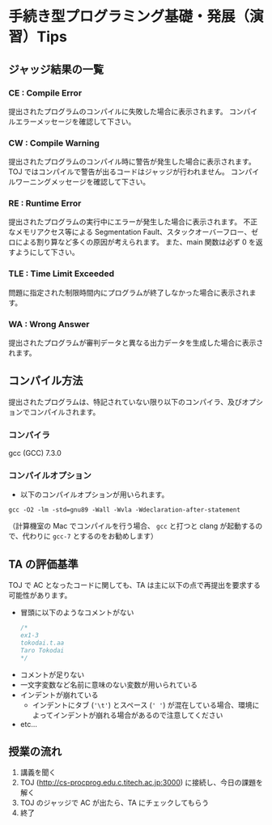 # 手続き型プログラミング基礎・発展（演習）Tips

## ジャッジ結果の一覧
### CE : Compile Error
提出されたプログラムのコンパイルに失敗した場合に表示されます。
コンパイルエラーメッセージを確認して下さい。

### CW : Compile Warning
提出されたプログラムのコンパイル時に警告が発生した場合に表示されます。
TOJ ではコンパイルで警告が出るコードはジャッジが行われません。
コンパイルワーニングメッセージを確認して下さい。

### RE : Runtime Error
提出されたプログラムの実行中にエラーが発生した場合に表示されます。
不正なメモリアクセス等による Segmentation Fault、スタックオーバーフロー、ゼロによる割り算など多くの原因が考えられます。
また、main 関数は必ず 0 を返すようにして下さい。

### TLE : Time Limit Exceeded
問題に指定された制限時間内にプログラムが終了しなかった場合に表示されます。

### WA : Wrong Answer
提出されたプログラムが審判データと異なる出力データを生成した場合に表示されます。


## コンパイル方法
提出されたプログラムは、特記されていない限り以下のコンパイラ、及びオプションでコンパイルされます。

### コンパイラ
gcc (GCC) 7.3.0

### コンパイルオプション
- 以下のコンパイルオプションが用いられます。

```
gcc -O2 -lm -std=gnu89 -Wall -Wvla -Wdeclaration-after-statement
```

（計算機室の Mac でコンパイルを行う場合、 `gcc` と打つと clang が起動するので、代わりに `gcc-7` とするのをお勧めします）

## TA の評価基準
TOJ で AC となったコードに関しても、TA は主に以下の点で再提出を要求する可能性があります。
- 冒頭に以下のようなコメントがない
  ```c
  /*
  ex1-3
  tokodai.t.aa
  Taro Tokodai
  */
  ```
- コメントが足りない
- 一文字変数など名前に意味のない変数が用いられている
- インデントが崩れている
  - インデントにタブ (`'\t'`) とスペース (`' '`) が混在している場合、環境によってインデントが崩れる場合があるので注意してください
- etc...


## 授業の流れ
1. 講義を聞く
1. TOJ (http://cs-procprog.edu.c.titech.ac.jp:3000) に接続し、今日の課題を解く
1. TOJ のジャッジで AC が出たら、TA にチェックしてもらう
1. 終了
